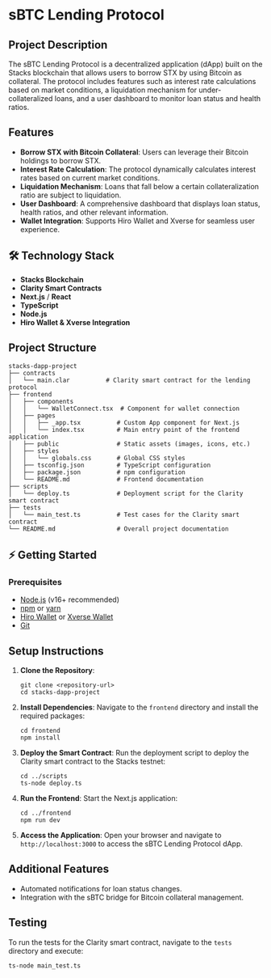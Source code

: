 # sBTC Lending Protocol

## Project Description
The sBTC Lending Protocol is a decentralized application (dApp) built on the Stacks blockchain that allows users to borrow STX by using Bitcoin as collateral. The protocol includes features such as interest rate calculations based on market conditions, a liquidation mechanism for under-collateralized loans, and a user dashboard to monitor loan status and health ratios.

## Features
- **Borrow STX with Bitcoin Collateral**: Users can leverage their Bitcoin holdings to borrow STX.
- **Interest Rate Calculation**: The protocol dynamically calculates interest rates based on current market conditions.
- **Liquidation Mechanism**: Loans that fall below a certain collateralization ratio are subject to liquidation.
- **User Dashboard**: A comprehensive dashboard that displays loan status, health ratios, and other relevant information.
- **Wallet Integration**: Supports Hiro Wallet and Xverse for seamless user experience.

## 🛠️ Technology Stack

- **Stacks Blockchain**
- **Clarity Smart Contracts**
- **Next.js** / **React**
- **TypeScript**
- **Node.js**
- **Hiro Wallet & Xverse Integration**

## Project Structure
```
stacks-dapp-project
├── contracts
│   └── main.clar          # Clarity smart contract for the lending protocol
├── frontend
│   ├── components
│   │   └── WalletConnect.tsx  # Component for wallet connection
│   ├── pages
│   │   ├── _app.tsx          # Custom App component for Next.js
│   │   └── index.tsx         # Main entry point of the frontend application
│   ├── public                # Static assets (images, icons, etc.)
│   ├── styles
│   │   └── globals.css       # Global CSS styles
│   ├── tsconfig.json         # TypeScript configuration
│   ├── package.json          # npm configuration
│   └── README.md             # Frontend documentation
├── scripts
│   └── deploy.ts             # Deployment script for the Clarity smart contract
├── tests
│   └── main_test.ts          # Test cases for the Clarity smart contract
└── README.md                 # Overall project documentation
```

## ⚡ Getting Started

### Prerequisites

- [Node.js](https://nodejs.org/) (v16+ recommended)
- [npm](https://www.npmjs.com/) or [yarn](https://yarnpkg.com/)
- [Hiro Wallet](https://www.hiro.so/wallet) or [Xverse Wallet](https://www.xverse.app/)
- [Git](https://git-scm.com/)

## Setup Instructions
1. **Clone the Repository**: 
   ```
   git clone <repository-url>
   cd stacks-dapp-project
   ```

2. **Install Dependencies**:
   Navigate to the `frontend` directory and install the required packages:
   ```
   cd frontend
   npm install
   ```

3. **Deploy the Smart Contract**:
   Run the deployment script to deploy the Clarity smart contract to the Stacks testnet:
   ```
   cd ../scripts
   ts-node deploy.ts
   ```

4. **Run the Frontend**:
   Start the Next.js application:
   ```
   cd ../frontend
   npm run dev
   ```

5. **Access the Application**:
   Open your browser and navigate to `http://localhost:3000` to access the sBTC Lending Protocol dApp.

## Additional Features
- Automated notifications for loan status changes.
- Integration with the sBTC bridge for Bitcoin collateral management.

## Testing
To run the tests for the Clarity smart contract, navigate to the `tests` directory and execute:
```
ts-node main_test.ts
```
